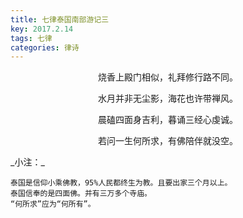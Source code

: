 ```yaml
---
title: 七律泰国南部游记三
key: 2017.2.14
tags: 七律
categories: 律诗
---
```


<p align="center">烧香上殿门相似，礼拜修行路不同。
</p>
<p align="center">水月并非无尘影，海花也许带禅风。
</p>
<p align="center">晨磕四面身吉利，暮诵三经心虔诚。
</p>
<p align="center">若问一生何所求，有佛陪伴就没空。
</p>
_小注：_

```
泰国是信仰小乘佛教，95%人民都终生为教。且要出家三个月以上。
泰国信奉的是四面佛。并有三万多个寺庙。
“何所求”应为“何所有”。
```